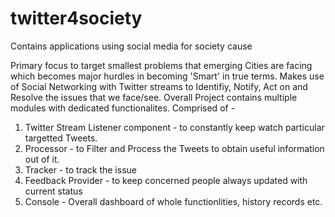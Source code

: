 # twitter4society
Contains applications using social media for society cause

Primary focus to target smallest problems that emerging Cities are facing which becomes major hurdles in becoming 'Smart' in true terms.
Makes use of Social Networking with Twitter streams to Identifiy, Notify, Act on and Resolve the issues that we face/see.
Overall Project contains multiple modules with dedicated functionalites.
Comprised of -
1. Twitter Stream Listener component  - to constantly keep watch particular targetted Tweets.
2. Processor - to Filter and Process the Tweets to obtain useful information out of it.
3. Tracker - to track the issue 
4. Feedback Provider - to keep concerned people always updated with current status
5. Console - Overall dashboard of whole functionlities, history records etc.
